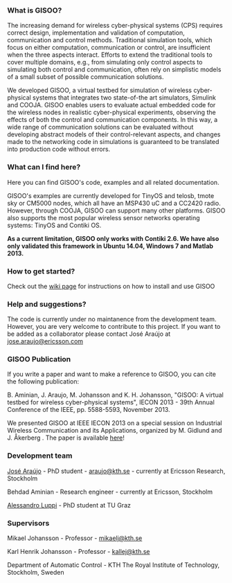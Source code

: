 ### What is GISOO?

The increasing demand for wireless cyber-physical systems (CPS) requires correct design, implementation and validation of computation, communication and control methods. Traditional simulation tools, which focus on either computation, communication or control, are insufficient when the three aspects interact. Efforts to extend the traditional tools to cover multiple domains, e.g., from simulating only control aspects to simulating both control and communication, often rely on simplistic models of a small subset of possible communication solutions.

We developed GISOO, a virtual testbed for simulation of wireless cyber-physical systems that integrates two state-of-the art simulators, Simulink and COOJA. GISOO enables users to evaluate actual embedded code for the wireless nodes in realistic cyber-physical experiments, observing the effects of both the control and communication components. In this way, a wide range of communication solutions can be evaluated without developing abstract models of their control-relevant aspects, and changes made to the networking code in simulations is guaranteed to be translated into production code without errors.

### What can I find here?

Here you can find GISOO's code, examples and all related documentation. 

GISOO's examples are currently developed for TinyOS and telosb, tmote sky or CM5000 nodes, which all have an MSP430 uC and a CC2420 radio. However, through COOJA, GISOO can support many other platforms. GISOO also supports the most popular wireless sensor networks operating systems: TinyOS and Contiki OS. 

**As a current limitation, GISOO only works with Contiki 2.6. We have also only validated this framework in Ubuntu 14.04, Windows 7 and Matlab 2013.**

### How to get started?

Check out the [wiki page](https://github.com/araujokth/kth-gisoo/wiki) for instructions on how to install and use GISOO

### Help and suggestions?

The code is currently under no maintanence from the development team. However, you are very welcome to contribute to this project. If you want to be added as a collaborator please contact José Araújo at jose.araujo@ericsson.com

### GISOO Publication

If you write a paper and want to make a reference to GISOO, you can cite the following publication:

B. Aminian, J. Araujo, M. Johansson and K. H. Johansson, "GISOO: A virtual testbed for wireless cyber-physical systems", IECON 2013 - 39th Annual Conference of the IEEE, pp. 5588-5593, November 2013.

We presented GISOO at IEEE IECON 2013 on a special session on Industrial Wireless Communication and its Applications, organized by M. Gidlund and J. Åkerberg . The paper is available [here](http://ieeexplore.ieee.org/stamp/stamp.jsp?arnumber=6700049)!

### Development team

[José Araújo](www.josearaujo.org) - PhD student - araujo@kth.se - currently at Ericsson Research, Stockholm

Behdad Aminian - Research engineer - currently at Ericsson, Stockholm

[Alessandro Luppi](https://github.com/AlexLup) - PhD student at TU Graz

### Supervisors

Mikael Johansson - Professor - mikaelj@kth.se

Karl Henrik Johansson - Professor - kallej@kth.se

Department of Automatic Control - KTH The Royal Institute of Technology, Stockholm, Sweden
